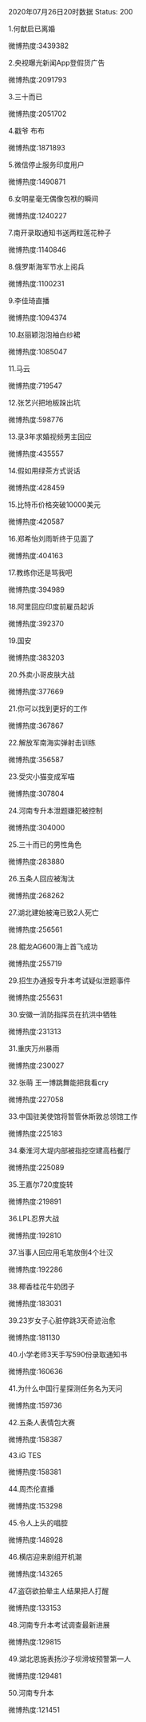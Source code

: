 2020年07月26日20时数据
Status: 200

1.何猷启已离婚

微博热度:3439382

2.央视曝光新闻App登假货广告

微博热度:2091793

3.三十而已

微博热度:2051702

4.戳爷 布布

微博热度:1871893

5.微信停止服务印度用户

微博热度:1490871

6.女明星毫无偶像包袱的瞬间

微博热度:1240227

7.南开录取通知书送两粒莲花种子

微博热度:1140846

8.俄罗斯海军节水上阅兵

微博热度:1100231

9.李佳琦直播

微博热度:1094374

10.赵丽颖泡泡袖白纱裙

微博热度:1085047

11.马云

微博热度:719547

12.张艺兴把地板跺出坑

微博热度:598776

13.录3年求婚视频男主回应

微博热度:435557

14.假如用绿茶方式说话

微博热度:428459

15.比特币价格突破10000美元

微博热度:420587

16.郑希怡刘雨昕终于见面了

微博热度:404163

17.教练你还是骂我吧

微博热度:394989

18.阿里回应印度前雇员起诉

微博热度:392370

19.国安

微博热度:383203

20.外卖小哥皮肤大战

微博热度:377669

21.你可以找到更好的工作

微博热度:367867

22.解放军南海实弹射击训练

微博热度:356587

23.受灾小猫变成军喵

微博热度:307804

24.河南专升本泄题嫌犯被控制

微博热度:304000

25.三十而已的男性角色

微博热度:283880

26.五条人回应被淘汰

微博热度:268262

27.湖北建始被淹已致2人死亡

微博热度:256561

28.鲲龙AG600海上首飞成功

微博热度:255719

29.招生办通报专升本考试疑似泄题事件

微博热度:255631

30.安徽一消防指挥员在抗洪中牺牲

微博热度:231313

31.重庆万州暴雨

微博热度:230027

32.张萌 王一博跳舞能把我看cry

微博热度:227058

33.中国驻美使馆将暂管休斯敦总领馆工作

微博热度:225183

34.秦淮河大堤内部被指挖空建高档餐厅

微博热度:225089

35.王嘉尔720度旋转

微博热度:219891

36.LPL忍界大战

微博热度:192810

37.当事人回应用毛笔放倒4个壮汉

微博热度:192286

38.椰香桂花牛奶团子

微博热度:183031

39.23岁女子心脏停跳3天奇迹治愈

微博热度:181130

40.小学老师3天手写590份录取通知书

微博热度:160636

41.为什么中国行星探测任务名为天问

微博热度:159736

42.五条人表情包大赛

微博热度:158387

43.iG TES

微博热度:158381

44.周杰伦直播

微博热度:153298

45.令人上头的唱腔

微博热度:148928

46.横店迎来剧组开机潮

微博热度:143265

47.盗窃欲拍晕主人结果把人打醒

微博热度:133153

48.河南专升本考试调查最新进展

微博热度:129815

49.湖北恩施表扬沙子坝滑坡预警第一人

微博热度:129481

50.河南专升本

微博热度:121451

